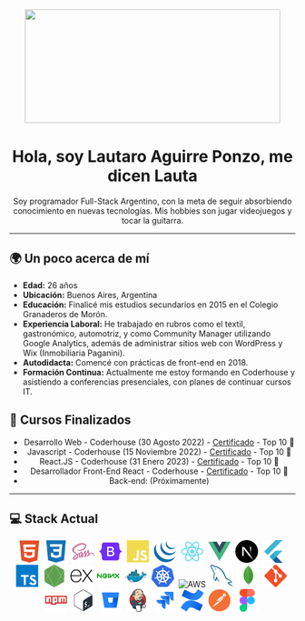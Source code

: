 <div id="header" align="center">
  <img src="https://media.giphy.com/media/uUDpKzAhqTcA1daVXc/giphy.gif" width="450" height="200" />
  <h1>Hola, soy Lautaro Aguirre Ponzo, me dicen Lauta</h1>
</div>

<p align="center">
  Soy programador Full-Stack Argentino, con la meta de seguir absorbiendo conocimiento en nuevas tecnologías.
  Mis hobbies son jugar videojuegos y tocar la guitarra.
</p>

---

## 🌍 Un poco acerca de mí

- **Edad:** 26 años
- **Ubicación:** Buenos Aires, Argentina
- **Educación:** Finalicé mis estudios secundarios en 2015 en el Colegio Granaderos de Morón.
- **Experiencia Laboral:** He trabajado en rubros como el textil, gastronómico, automotriz, y como Community Manager utilizando Google Analytics, además de administrar sitios web con WordPress y Wix (Inmobiliaria Paganini).
- **Autodidacta:** Comencé con prácticas de front-end en 2018.
- **Formación Continua:** Actualmente me estoy formando en Coderhouse y asistiendo a conferencias presenciales, con planes de continuar cursos IT.

## 📃 Cursos Finalizados

<div align="center">
  <ul>
    <li>Desarrollo Web - Coderhouse (30 Agosto 2022) - <a href="https://www.coderhouse.com/certificados/632f6d790a05d5000e4e8499">Certificado</a> - Top 10 🎉</li>
    <li>Javascript - Coderhouse (15 Noviembre 2022) - <a href="https://www.coderhouse.com/certificados/637cd01482f8cd000ea28ae4">Certificado</a> - Top 10 🎉</li>
    <li>React.JS - Coderhouse (31 Enero 2023) - <a href="https://www.coderhouse.com/certificados/63fecfa71ce4d3000e18c1ab">Certificado</a> - Top 10 🎉</li>
    <li>Desarrollador Front-End React - Coderhouse - <a href="https://www.coderhouse.com/certificados/63fecfa81ce4d3000e18c1ae">Certificado</a> - Top 10 🎉</li>
    <li>Back-end: (Próximamente)</li>
  </ul>
</div>

---

## 💻 Stack Actual

<div align="center">
    <div>
        <img src="https://raw.githubusercontent.com/devicons/devicon/master/icons/html5/html5-plain.svg" title="HTML5" alt="HTML5" width="40" height="40">&nbsp;
        <img src="https://raw.githubusercontent.com/devicons/devicon/master/icons/css3/css3-plain.svg" title="CSS3" alt="CSS3" width="40" height="40">&nbsp;
        <img src="https://raw.githubusercontent.com/devicons/devicon/master/icons/sass/sass-original.svg" title="SASS" alt="SASS" width="40" height="40">&nbsp;
        <img src="https://raw.githubusercontent.com/devicons/devicon/master/icons/bootstrap/bootstrap-plain.svg" title="Bootstrap5" alt="Bootstrap5" width="40" height="40">&nbsp;
        <img src="https://raw.githubusercontent.com/devicons/devicon/master/icons/javascript/javascript-plain.svg" title="JavaScript" alt="JavaScript" width="40" height="40">&nbsp;
        <img src="https://raw.githubusercontent.com/devicons/devicon/master/icons/jquery/jquery-plain.svg" title="Jquery" alt="Jquery" width="40" height="40">&nbsp;
        <img src="https://raw.githubusercontent.com/devicons/devicon/master/icons/react/react-original.svg" title="React" alt="React" width="40" height="40">&nbsp;
        <img src="https://raw.githubusercontent.com/devicons/devicon/master/icons/vuejs/vuejs-original.svg" title="Vue.js" alt="Vue.js" width="40" height="40">&nbsp;
        <img src="https://raw.githubusercontent.com/devicons/devicon/master/icons/nextjs/nextjs-original.svg" title="Next.js" alt="Next.js" width="40" height="40">&nbsp;
        <img src="https://raw.githubusercontent.com/devicons/devicon/master/icons/flutter/flutter-original.svg" title="Flutter" alt="Flutter" width="40" height="40">&nbsp;
        <img src="https://raw.githubusercontent.com/devicons/devicon/master/icons/typescript/typescript-original.svg" title="TypeScript" alt="TypeScript" width="40" height="40">&nbsp;
        <img src="https://raw.githubusercontent.com/devicons/devicon/master/icons/nodejs/nodejs-plain.svg" title="Node.js" alt="Node.js" width="40" height="40">&nbsp;
        <img src="https://raw.githubusercontent.com/devicons/devicon/master/icons/express/express-original.svg" title="Express" alt="Express" width="40" height="40">&nbsp;
        <img src="https://raw.githubusercontent.com/devicons/devicon/master/icons/nginx/nginx-original.svg" title="Nginx" alt="Nginx" width="40" height="40">&nbsp;
        <img src="https://raw.githubusercontent.com/devicons/devicon/master/icons/docker/docker-original.svg" title="Docker" alt="Docker" width="40" height="40">&nbsp;
        <img src="https://raw.githubusercontent.com/devicons/devicon/master/icons/kubernetes/kubernetes-original.svg" title="Kubernetes" alt="Kubernetes" width="40" height="40">&nbsp;
        <img src="https://raw.githubusercontent.com/devicons/devicon/master/icons/aws/aws-original.svg" title="AWS" alt="AWS" width="40" height="40">&nbsp;
        <img src="https://raw.githubusercontent.com/devicons/devicon/master/icons/mysql/mysql-original.svg" title="MySQL" alt="MySQL" width="40" height="40">&nbsp;
        <img src="https://raw.githubusercontent.com/devicons/devicon/master/icons/mongodb/mongodb-original.svg" title="MongoDB" alt="MongoDB" width="40" height="40">&nbsp;
        <img src="https://raw.githubusercontent.com/devicons/devicon/master/icons/git/git-plain.svg" title="Git" alt="Git" width="40" height="40">&nbsp;
        <img src="https://raw.githubusercontent.com/devicons/devicon/master/icons/npm/npm-original-wordmark.svg" title="npm" alt="npm" width="40" height="40">&nbsp;
        <img src="https://raw.githubusercontent.com/devicons/devicon/master/icons/bash/bash-plain.svg" title="Bash" alt="Bash" width="40" height="40">&nbsp;
        <img src="https://raw.githubusercontent.com/devicons/devicon/master/icons/bitbucket/bitbucket-original.svg" title="Bitbucket" alt="Bitbucket" width="40" height="40">&nbsp;
        <img src="https://raw.githubusercontent.com/devicons/devicon/master/icons/jenkins/jenkins-original.svg" title="Jenkins" alt="Jenkins" width="40" height="40">&nbsp;
        <img src="https://raw.githubusercontent.com/devicons/devicon/master/icons/jira/jira-original.svg" title="Jira" alt="Jira" width="40" height="40">&nbsp;
        <img src="https://raw.githubusercontent.com/devicons/devicon/master/icons/confluence/confluence-original.svg" title="Confluence" alt="Confluence" width="40" height="40">&nbsp;
        <img src="https://raw.githubusercontent.com/devicons/devicon/master/icons/postman/postman-original.svg" title="Postman" alt="Postman" width="40" height="40">&nbsp;
        <img src="https://raw.githubusercontent.com/devicons/devicon/master/icons/figma/figma-original.svg" title="Figma" alt="Figma" width="40" height="40">&nbsp;
    </div>
</div>

